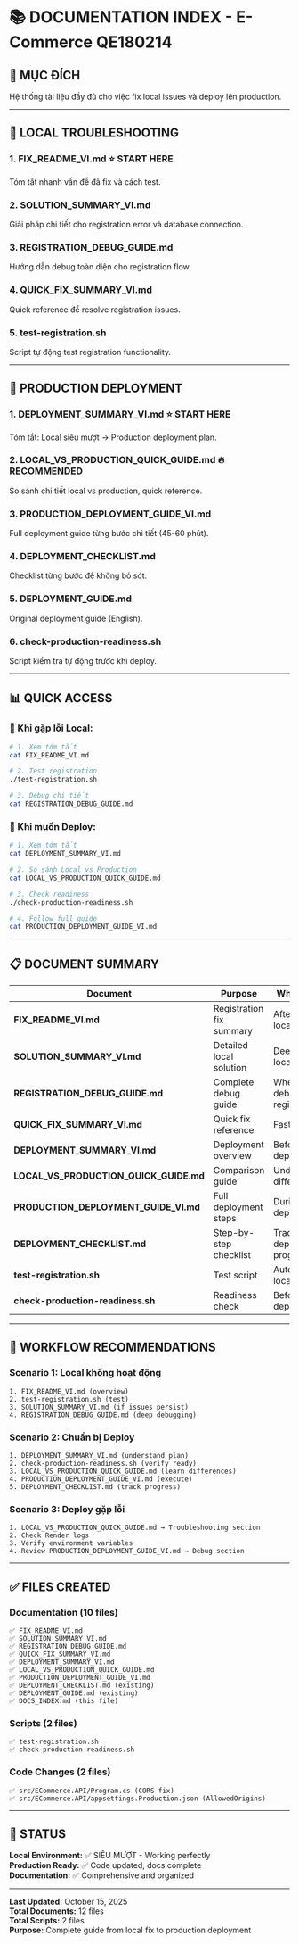 # 📚 DOCUMENTATION INDEX - E-Commerce QE180214

## 🎯 MỤC ĐÍCH

Hệ thống tài liệu đầy đủ cho việc fix local issues và deploy lên production.

---

## 📖 LOCAL TROUBLESHOOTING

### 1. **FIX_README_VI.md** ⭐ START HERE
Tóm tắt nhanh vấn đề đã fix và cách test.

### 2. **SOLUTION_SUMMARY_VI.md**
Giải pháp chi tiết cho registration error và database connection.

### 3. **REGISTRATION_DEBUG_GUIDE.md**
Hướng dẫn debug toàn diện cho registration flow.

### 4. **QUICK_FIX_SUMMARY_VI.md**
Quick reference để resolve registration issues.

### 5. **test-registration.sh**
Script tự động test registration functionality.

---

## 🚀 PRODUCTION DEPLOYMENT

### 1. **DEPLOYMENT_SUMMARY_VI.md** ⭐ START HERE
Tóm tắt: Local siêu mượt → Production deployment plan.

### 2. **LOCAL_VS_PRODUCTION_QUICK_GUIDE.md** 🔥 RECOMMENDED
So sánh chi tiết local vs production, quick reference.

### 3. **PRODUCTION_DEPLOYMENT_GUIDE_VI.md**
Full deployment guide từng bước chi tiết (45-60 phút).

### 4. **DEPLOYMENT_CHECKLIST.md**
Checklist từng bước để không bỏ sót.

### 5. **DEPLOYMENT_GUIDE.md**
Original deployment guide (English).

### 6. **check-production-readiness.sh**
Script kiểm tra tự động trước khi deploy.

---

## 📊 QUICK ACCESS

### 🐛 Khi gặp lỗi Local:
```bash
# 1. Xem tóm tắt
cat FIX_README_VI.md

# 2. Test registration
./test-registration.sh

# 3. Debug chi tiết
cat REGISTRATION_DEBUG_GUIDE.md
```

### 🚀 Khi muốn Deploy:
```bash
# 1. Xem tóm tắt
cat DEPLOYMENT_SUMMARY_VI.md

# 2. So sánh Local vs Production
cat LOCAL_VS_PRODUCTION_QUICK_GUIDE.md

# 3. Check readiness
./check-production-readiness.sh

# 4. Follow full guide
cat PRODUCTION_DEPLOYMENT_GUIDE_VI.md
```

---

## 📋 DOCUMENT SUMMARY

| Document | Purpose | When to Use |
|----------|---------|-------------|
| **FIX_README_VI.md** | Registration fix summary | After fixing local issues |
| **SOLUTION_SUMMARY_VI.md** | Detailed local solution | Deep dive into local fix |
| **REGISTRATION_DEBUG_GUIDE.md** | Complete debug guide | When debugging registration |
| **QUICK_FIX_SUMMARY_VI.md** | Quick fix reference | Fast lookup |
| **DEPLOYMENT_SUMMARY_VI.md** | Deployment overview | Before starting deployment |
| **LOCAL_VS_PRODUCTION_QUICK_GUIDE.md** | Comparison guide | Understanding differences |
| **PRODUCTION_DEPLOYMENT_GUIDE_VI.md** | Full deployment steps | During deployment |
| **DEPLOYMENT_CHECKLIST.md** | Step-by-step checklist | Track deployment progress |
| **test-registration.sh** | Test script | Automated local testing |
| **check-production-readiness.sh** | Readiness check | Before deployment |

---

## 🎯 WORKFLOW RECOMMENDATIONS

### Scenario 1: Local không hoạt động
```
1. FIX_README_VI.md (overview)
2. test-registration.sh (test)
3. SOLUTION_SUMMARY_VI.md (if issues persist)
4. REGISTRATION_DEBUG_GUIDE.md (deep debugging)
```

### Scenario 2: Chuẩn bị Deploy
```
1. DEPLOYMENT_SUMMARY_VI.md (understand plan)
2. check-production-readiness.sh (verify ready)
3. LOCAL_VS_PRODUCTION_QUICK_GUIDE.md (learn differences)
4. PRODUCTION_DEPLOYMENT_GUIDE_VI.md (execute)
5. DEPLOYMENT_CHECKLIST.md (track progress)
```

### Scenario 3: Deploy gặp lỗi
```
1. LOCAL_VS_PRODUCTION_QUICK_GUIDE.md → Troubleshooting section
2. Check Render logs
3. Verify environment variables
4. Review PRODUCTION_DEPLOYMENT_GUIDE_VI.md → Debug section
```

---

## ✅ FILES CREATED

### Documentation (10 files)
```
✅ FIX_README_VI.md
✅ SOLUTION_SUMMARY_VI.md
✅ REGISTRATION_DEBUG_GUIDE.md
✅ QUICK_FIX_SUMMARY_VI.md
✅ DEPLOYMENT_SUMMARY_VI.md
✅ LOCAL_VS_PRODUCTION_QUICK_GUIDE.md
✅ PRODUCTION_DEPLOYMENT_GUIDE_VI.md
✅ DEPLOYMENT_CHECKLIST.md (existing)
✅ DEPLOYMENT_GUIDE.md (existing)
✅ DOCS_INDEX.md (this file)
```

### Scripts (2 files)
```
✅ test-registration.sh
✅ check-production-readiness.sh
```

### Code Changes (2 files)
```
✅ src/ECommerce.API/Program.cs (CORS fix)
✅ src/ECommerce.API/appsettings.Production.json (AllowedOrigins)
```

---

## 🎉 STATUS

**Local Environment:** ✅ SIÊU MƯỢT - Working perfectly  
**Production Ready:** ✅ Code updated, docs complete  
**Documentation:** ✅ Comprehensive and organized

---

**Last Updated:** October 15, 2025  
**Total Documents:** 12 files  
**Total Scripts:** 2 files  
**Purpose:** Complete guide from local fix to production deployment
